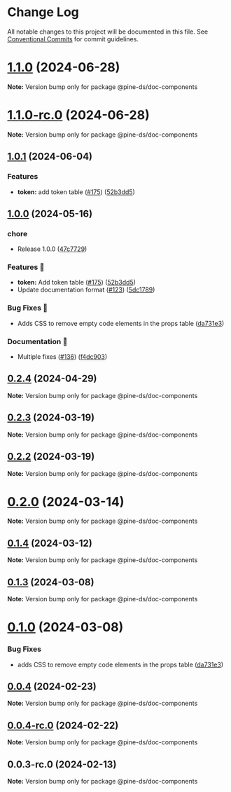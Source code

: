 # Change Log

All notable changes to this project will be documented in this file.
See [Conventional Commits](https://conventionalcommits.org) for commit guidelines.

# [1.1.0](https://github.com/Kajabi/pine/compare/@pine-ds/doc-components@1.0.1...@pine-ds/doc-components@1.1.0) (2024-06-28)

**Note:** Version bump only for package @pine-ds/doc-components





# [1.1.0-rc.0](https://github.com/Kajabi/pine/compare/@pine-ds/doc-components@1.0.1...@pine-ds/doc-components@1.1.0-rc.0) (2024-06-28)

**Note:** Version bump only for package @pine-ds/doc-components





## [1.0.1](https://github.com/Kajabi/pine/compare/@pine-ds/doc-components@0.2.4...@pine-ds/doc-components@1.0.1) (2024-06-04)


### Features

* **token:** add token table ([#175](https://github.com/Kajabi/pine/issues/175)) ([52b3dd5](https://github.com/Kajabi/pine/commit/52b3dd59e9086f5f22f4de66e848a21bef59d456))





## [1.0.0](https://github.com/Kajabi/pine/compare/doc-components-v0.2.4...doc-components-v1.0.0) (2024-05-16)


### chore

* Release 1.0.0 ([47c7729](https://github.com/Kajabi/pine/commit/47c7729d66ebcfddfccc0008f83d52f161a2c5d7))


### Features 🚀

* **token:** Add token table ([#175](https://github.com/Kajabi/pine/issues/175)) ([52b3dd5](https://github.com/Kajabi/pine/commit/52b3dd59e9086f5f22f4de66e848a21bef59d456))
* Update documentation format ([#123](https://github.com/Kajabi/pine/issues/123)) ([5dc1789](https://github.com/Kajabi/pine/commit/5dc17892e78b6fae345e1735918b75e0427f3234))


### Bug Fixes 🐛

* Adds CSS to remove empty code elements in the props table ([da731e3](https://github.com/Kajabi/pine/commit/da731e3484395f16419bdc864f1d2dd9900a8fae))


### Documentation 📄

* Multiple fixes ([#136](https://github.com/Kajabi/pine/issues/136)) ([f4dc903](https://github.com/Kajabi/pine/commit/f4dc903bcf24c21b1c5f9786b0a08cb5d3c51e9b))

## [0.2.4](https://github.com/Kajabi/pine/compare/@pine-ds/doc-components@0.2.3...@pine-ds/doc-components@0.2.4) (2024-04-29)

**Note:** Version bump only for package @pine-ds/doc-components





## [0.2.3](https://github.com/Kajabi/pine/compare/@pine-ds/doc-components@0.2.2...@pine-ds/doc-components@0.2.3) (2024-03-19)

**Note:** Version bump only for package @pine-ds/doc-components





## [0.2.2](https://github.com/Kajabi/pine/compare/@pine-ds/doc-components@0.2.0...@pine-ds/doc-components@0.2.2) (2024-03-19)

**Note:** Version bump only for package @pine-ds/doc-components





# [0.2.0](https://github.com/Kajabi/pine/compare/@pine-ds/doc-components@0.1.4...@pine-ds/doc-components@0.2.0) (2024-03-14)

**Note:** Version bump only for package @pine-ds/doc-components





## [0.1.4](https://github.com/Kajabi/pine/compare/@pine-ds/doc-components@0.1.3...@pine-ds/doc-components@0.1.4) (2024-03-12)

**Note:** Version bump only for package @pine-ds/doc-components





## [0.1.3](https://github.com/Kajabi/pine/compare/@pine-ds/doc-components@0.1.0...@pine-ds/doc-components@0.1.3) (2024-03-08)

**Note:** Version bump only for package @pine-ds/doc-components





# [0.1.0](https://github.com/Kajabi/pine/compare/@pine-ds/doc-components@0.0.4...@pine-ds/doc-components@0.1.0) (2024-03-08)


### Bug Fixes

* adds CSS to remove empty code elements in the props table ([da731e3](https://github.com/Kajabi/pine/commit/da731e3484395f16419bdc864f1d2dd9900a8fae))





## [0.0.4](https://github.com/Kajabi/pine/compare/@pine-ds/doc-components@0.0.4-rc.0...@pine-ds/doc-components@0.0.4) (2024-02-23)

**Note:** Version bump only for package @pine-ds/doc-components





## [0.0.4-rc.0](https://github.com/Kajabi/pine/compare/@pine-ds/doc-components@0.0.3-rc.0...@pine-ds/doc-components@0.0.4-rc.0) (2024-02-22)

**Note:** Version bump only for package @pine-ds/doc-components





## 0.0.3-rc.0 (2024-02-13)

**Note:** Version bump only for package @pine-ds/doc-components
